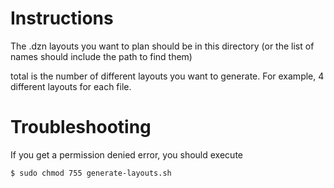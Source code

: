 # Instructions

The .dzn layouts you want to plan should be in this directory (or the list of names should include the path to find them)

total is the number of different layouts you want to generate. For example, 4 different layouts for each file.

# Troubleshooting

If you get a permission denied error, you should execute 

```bash
$ sudo chmod 755 generate-layouts.sh
```
